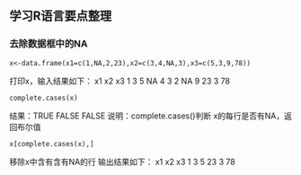 ## 学习R语言要点整理

### 去除数据框中的NA

```x<-data.frame(x1=c(1,NA,2,23),x2=c(3,4,NA,3),x3=c(5,3,9,78))```


打印x，输入结果如下：
x1 x2 x3
1  3  5
NA  4  3
2 NA  9
23  3 78

```complete.cases(x)```

结果：TRUE FALSE FALSE
说明：complete.cases()判断 x的每行是否有NA，返回布尔值

```x[complete.cases(x),]```

移除x中含有含有NA的行
输出结果如下：
x1 x2 x3
1  3  5
23  3 78
